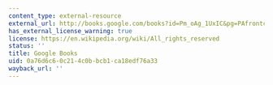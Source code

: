 ```yaml
---
content_type: external-resource
external_url: http://books.google.com/books?id=Pm_oAg_1UxIC&pg=PAfrontcover
has_external_license_warning: true
license: https://en.wikipedia.org/wiki/All_rights_reserved
status: ''
title: Google Books
uid: 0a76d6c6-0c21-4c0b-bcb1-ca18edf76a33
wayback_url: ''
---
```

